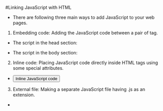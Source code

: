 #Linking JavaScript with HTML

- There are following three main ways to add JavaScript to your web pages.

1. Embedding code: Adding the JavaScript code between a pair of <script>...</script> tag.

- The script in the head section:
<script>console.log('Hello World in head');</script>

- The script in the body section:
    <script>console.log('Hello World in body');</script>

2. Inline code: Placing JavaScript code directly inside HTML tags using some special attributes.

- <button onclick="console.log('Hello World inline JS code')">Inline JavaScript code</button>

3. External file: Making a separate JavaScript file having .js as an extension.

- <script src='script.js'></script>

